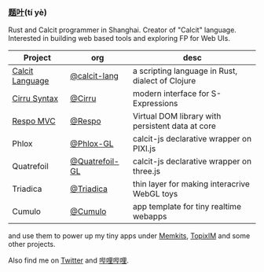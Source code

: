 ### [题叶](http://tiye.me/)(tí yè)

Rust and Calcit programmer in Shanghai. Creator of "Calcit" language. Interested in building web based tools and exploring FP for Web UIs.

| Project                                    | org                                                | desc                                             |
| ------------------------------------------ | -------------------------------------------------- | ------------------------------------------------ |
| [Calcit Language](http://calcit-lang.org/) | [@calcit-lang](http://github.com/calcit-lang)      | a scripting language in Rust, dialect of Clojure |
| [Cirru Syntax](http://cirru.org/)          | [@Cirru](http://github.com/Cirru/)                 | modern interface for S-Expressions               |
| [Respo MVC](http://respo-mvc.org/)         | [@Respo](http://github.com/Respo/)                 | Virtual DOM library with persistent data at core |
| Phlox                                      | [@Phlox-GL](http://github.com/Phlox-GL/)           | calcit-js declarative wrapper on PIXI.js         |
| Quatrefoil                                 | [@Quatrefoil-GL](https://github.com/Quatrefoil-GL) | calcit-js declarative wrapper on three.js        |
| Triadica                                   | [@Triadica](https://github.com/Triadica/)          | thin layer for making interacrive WebGL toys     |
| Cumulo                                     | [@Cumulo](https://github.com/Cumulo/)              | app template for tiny realtime webapps           |

and use them to power up my tiny apps under [Memkits](https://github.com/Memkits/), [TopixIM](https://github.com/TopixIM/) and some other projects.

Also find me on [Twitter](https://twitter.com/tiyecirru) and [哔哩哔哩](https://space.bilibili.com/14227306/video).
